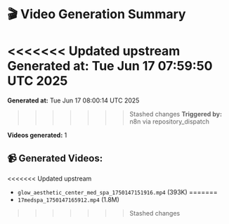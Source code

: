 # 🎬 Video Generation Summary

<<<<<<< Updated upstream
**Generated at:** Tue Jun 17 07:59:50 UTC 2025
=======
**Generated at:** Tue Jun 17 08:00:14 UTC 2025
>>>>>>> Stashed changes
**Triggered by:** n8n via repository_dispatch

**Videos generated:** 1

## 📹 Generated Videos:
<<<<<<< Updated upstream
- `glow_aesthetic_center_med_spa_1750147151916.mp4` (393K)
=======
- `17medspa_1750147165912.mp4` (1.8M)
>>>>>>> Stashed changes
